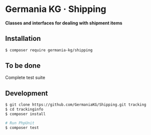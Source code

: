 # Germania KG · Shipping

**Classes and interfaces for dealing with shipment items**



## Installation

```bash
$ composer require germania-kg/shipping
```



## To be done

Complete test suite



## Development

```bash
$ git clone https://github.com/GermaniaKG/Shipping.git tracking
$ cd trackinginfo
$ composer install

# Run PhpUnit
$ composer test
```

